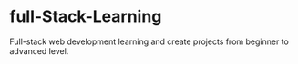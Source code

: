 # full-Stack-Learning
Full-stack web development learning and create projects from beginner to advanced level.

